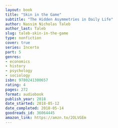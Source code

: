 ```yaml
---
layout: book
title: "Skin in the Game"
subtitle: "The Hidden Asymmetries in Daily Life"
author: Nassim Nicholas Taleb
author_last: Taleb
slug: taleb-skin-in-the-game
type: nonfiction
cover: true
series: Incerto
part: 5
genres:
- economics
- history
- psychology
- sociology
isbn: 9780241300657
rating: 4
pages: 272
format: audiobook
publish_year: 2018
date_started: 2018-05-12
date_completed: 2018-05-14
goodreads_id: 36064445
amazon_link: https://amzn.to/2OLVGEm
---
```

